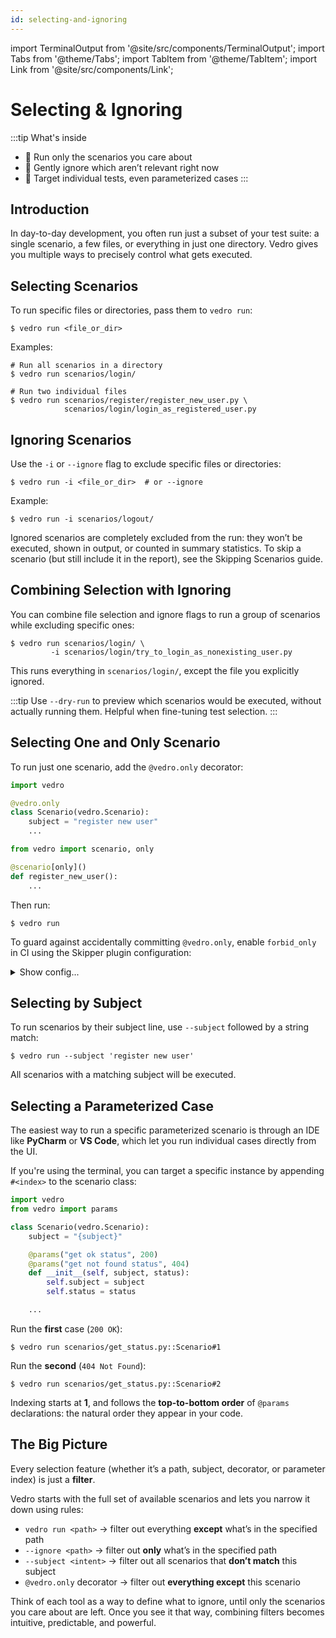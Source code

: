 ```yaml
---
id: selecting-and-ignoring
---
```


import TerminalOutput from '@site/src/components/TerminalOutput';
import Tabs from '@theme/Tabs';
import TabItem from '@theme/TabItem';
import Link from '@site/src/components/Link';

# Selecting & Ignoring

:::tip What's inside
* 🎯 Run only the scenarios you care about
* 🧹 Gently ignore which aren’t relevant right now
* 🧬 Target individual tests, even parameterized cases
:::

## Introduction

In day-to-day development, you often run just a subset of your test suite: a single scenario, a few files, or everything in just one directory. Vedro gives you multiple ways to precisely control what gets executed.

## Selecting Scenarios

To run specific files or directories, pass them to `vedro run`:

```shell
$ vedro run <file_or_dir>
```

Examples:

```shell
# Run all scenarios in a directory
$ vedro run scenarios/login/

# Run two individual files
$ vedro run scenarios/register/register_new_user.py \
            scenarios/login/login_as_registered_user.py
```

## Ignoring Scenarios

Use the `-i` or `--ignore` flag to exclude specific files or directories:

```shell
$ vedro run -i <file_or_dir>  # or --ignore
```

Example:

```shell
$ vedro run -i scenarios/logout/
```

Ignored scenarios are completely excluded from the run: they won’t be executed, shown in output, or counted in summary statistics. To skip a scenario (but still include it in the report), see the <Link to="/docs/features/skipping-scenarios" target="_blank">Skipping Scenarios</Link> guide.

## Combining Selection with Ignoring

You can combine file selection and ignore flags to run a group of scenarios while excluding specific ones:

```shell
$ vedro run scenarios/login/ \
         -i scenarios/login/try_to_login_as_nonexisting_user.py
```

This runs everything in `scenarios/login/`, except the file you explicitly ignored.

:::tip
Use `--dry-run` to preview which scenarios would be executed, without actually running them. Helpful when fine-tuning test selection.
:::

## Selecting One and Only Scenario

To run just one scenario, add the `@vedro.only` decorator:

<Tabs groupId="test-style">
  <TabItem value="class-based" label="Class-based" default>

```python
import vedro

@vedro.only
class Scenario(vedro.Scenario):
    subject = "register new user"
    ...
```

  </TabItem>
  <TabItem value="function-based" label="Function-based">

```python
from vedro import scenario, only

@scenario[only]()
def register_new_user():
    ...
```

  </TabItem>
</Tabs>

Then run:

```shell
$ vedro run
```

To guard against accidentally committing `@vedro.only`, enable `forbid_only` in CI using the Skipper plugin configuration:

<details>
  <summary>Show config...</summary>
  <div>

```python
import vedro.plugins.skipper
from os import environ as env

class Config(vedro.Config):

    class Plugins(vedro.Config.Plugins):

        class Skipper(vedro.plugins.skipper.Skipper):
            enabled = True
            # highlight-start
            forbid_only = env.get("CI", False)
            # highlight-end
```

This will raise an error if any scenario uses `@only`.

  </div>
</details>

## Selecting by Subject

To run scenarios by their subject line, use `--subject` followed by a string match:

```shell
$ vedro run --subject 'register new user'
```

All scenarios with a matching subject will be executed.

## Selecting a Parameterized Case

The easiest way to run a specific <Link to="/docs/features/parameterized-scenarios" target="_blank">parameterized</Link> scenario is through an IDE like
**<Link to="/docs/integrations/pycharm-plugin" target="_blank">PyCharm</Link>** or **<Link to="/docs/integrations/vscode-extension" target="_blank">VS Code</Link>**, which let you run individual cases directly from the UI.

If you're using the terminal, you can target a specific instance by appending `#<index>` to the scenario class:

```python
import vedro
from vedro import params

class Scenario(vedro.Scenario):
    subject = "{subject}"

    @params("get ok status", 200)
    @params("get not found status", 404)
    def __init__(self, subject, status):
        self.subject = subject
        self.status = status

    ...
```

Run the **first** case (`200 OK`):

```shell
$ vedro run scenarios/get_status.py::Scenario#1
```

Run the **second** (`404 Not Found`):

```shell
$ vedro run scenarios/get_status.py::Scenario#2
```

Indexing starts at **1**, and follows the **top-to-bottom order** of `@params` declarations: the natural order they appear in your code.

## The Big Picture

Every selection feature (whether it’s a path, subject, decorator, or parameter index) is just a **filter**.

Vedro starts with the full set of available scenarios and lets you narrow it down using rules:
- `vedro run <path>` → filter out everything **except** what’s in the specified path
- `--ignore <path>` → filter out **only** what’s in the specified path
- `--subject <intent>` → filter out all scenarios that **don’t match** this subject
- `@vedro.only` decorator → filter out **everything except** this scenario

Think of each tool as a way to define what to ignore, until only the scenarios you care about are left. Once you see it that way, combining filters becomes intuitive, predictable, and powerful.
